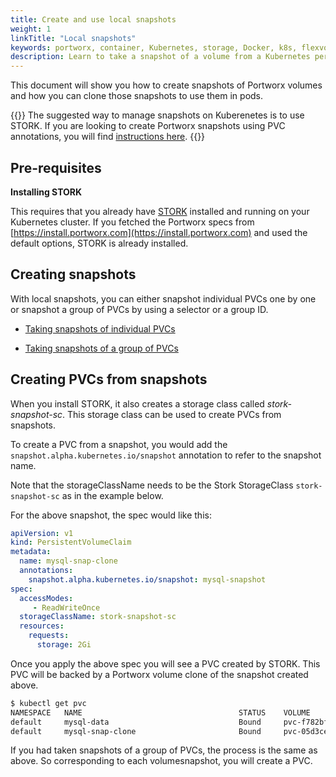 ```yaml
---
title: Create and use local snapshots
weight: 1
linkTitle: "Local snapshots"
keywords: portworx, container, Kubernetes, storage, Docker, k8s, flexvol, pv, persistent disk, snapshots, stork, clones
description: Learn to take a snapshot of a volume from a Kubernetes persistent volume claim (PVC) and use that snapshot as the volume for a new pod. Try today!
---
```


This document will show you how to create snapshots of Portworx volumes and how you can clone those snapshots to use them in pods.

{{<info>}}
The suggested way to manage snapshots on Kuberenetes is to use STORK. If you are looking to create Portworx snapshots using PVC annotations, you will find [instructions here](/portworx-install-with-kubernetes/storage-operations/create-snapshots/snaps-annotations).
{{</info>}}

## Pre-requisites

**Installing STORK**

This requires that you already have [STORK](/portworx-install-with-kubernetes/storage-operations/stork) installed and running on your
Kubernetes cluster. If you fetched the Portworx specs from [https://install.portworx.com](https://install.portworx.com) and used the default options, STORK is already installed.

## Creating snapshots

With local snapshots, you can either snapshot individual PVCs one by one or snapshot a group of PVCs by using a selector or a group ID.

* [Taking snapshots of individual PVCs](/portworx-install-with-kubernetes/storage-operations/create-snapshots/snaps-single-pvc)

* [Taking snapshots of a group of PVCs](/portworx-install-with-kubernetes/storage-operations/create-snapshots/snaps-group)

<a name="pvc-from-snap"></a>
## Creating PVCs from snapshots

When you install STORK, it also creates a storage class called _stork-snapshot-sc_. This storage class can be used to create PVCs from snapshots.

To create a PVC from a snapshot, you would add the `snapshot.alpha.kubernetes.io/snapshot` annotation to refer to the snapshot
name.

Note that the storageClassName needs to be the Stork StorageClass `stork-snapshot-sc` as in the example below.

For the above snapshot, the spec would like this:
```yaml
apiVersion: v1
kind: PersistentVolumeClaim
metadata:
  name: mysql-snap-clone
  annotations:
    snapshot.alpha.kubernetes.io/snapshot: mysql-snapshot
spec:
  accessModes:
     - ReadWriteOnce
  storageClassName: stork-snapshot-sc
  resources:
    requests:
      storage: 2Gi
```

Once you apply the above spec you will see a PVC created by STORK. This PVC will be backed by a Portworx volume clone of the snapshot created above.

```bash
$ kubectl get pvc  
NAMESPACE   NAME                                   STATUS    VOLUME                                     CAPACITY   ACCESS MODES   STORAGECLASS                AGE
default     mysql-data                             Bound     pvc-f782bf5c-20e7-11e8-931d-0214683e8447   2Gi        RWO            px-mysql-sc                 2d
default     mysql-snap-clone                       Bound     pvc-05d3ce48-2280-11e8-98cc-0214683e8447   2Gi        RWO            stork-snapshot-sc           2s
```

If you had taken snapshots of a group of PVCs, the process is the same as above. So corresponding to each volumesnapshot, you will create a PVC.
